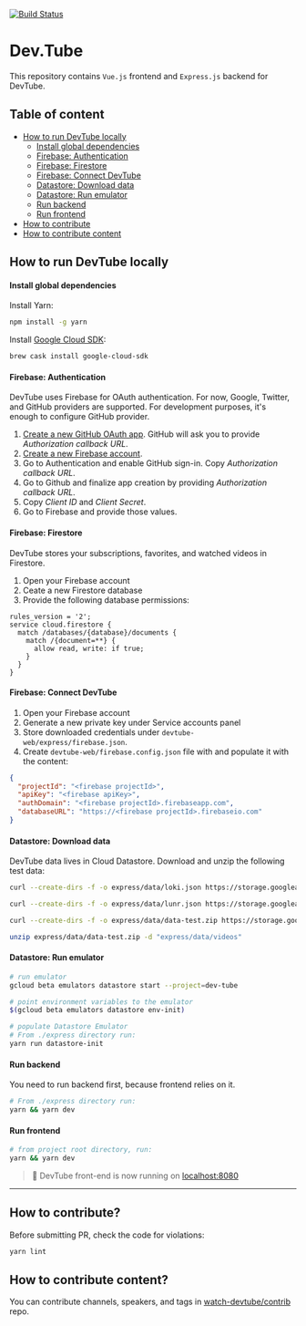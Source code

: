 [![Build Status](https://travis-ci.org/watch-devtube/web.svg?branch=master)](https://travis-ci.org/watch-devtube/web)

# Dev.Tube

This repository contains `Vue.js` frontend and `Express.js` backend for DevTube.

## Table of content

- [How to run DevTube locally](#how-to-run-devtube-locally)
  - [Install global dependencies](#install-global-dependencies)
  - [Firebase: Authentication](#firebase-authentication)
  - [Firebase: Firestore](#firebase-firestore)
  - [Firebase: Connect DevTube](#firebase-connect-devtube)
  - [Datastore: Download data](#datastore-download-data)
  - [Datastore: Run emulator](#datastore-run-emulator)
  - [Run backend](#run-backend)
  - [Run frontend](#run-frontend)
- [How to contribute](#how-to-contribute)
- [How to contribute content](#how-to-contribute-content)

## How to run DevTube locally

#### Install global dependencies

Install Yarn:

```bash
npm install -g yarn
```

Install [Google Cloud SDK](https://cloud.google.com/sdk/install):

```bash
brew cask install google-cloud-sdk
```

#### Firebase: Authentication

DevTube uses Firebase for OAuth authentication. For now, Google, Twitter, and GitHub providers are supported. For development purposes, it's enough to configure GitHub provider.

1. [Create a new GitHub OAuth app](https://github.com/settings/applications/new). GitHub will ask you to provide _Authorization callback URL_.
2. [Create a new Firebase account](https:///firebase.google.com).
3. Go to Authentication and enable GitHub sign-in. Copy _Authorization callback URL_.
4. Go to Github and finalize app creation by providing _Authorization callback URL_.
5. Copy _Client ID_ and _Client Secret_.
6. Go to Firebase and provide those values.

#### Firebase: Firestore

DevTube stores your subscriptions, favorites, and watched videos in Firestore.

1. Open your Firebase account
2. Ceate a new Firestore database
3. Provide the following database permissions:

```
rules_version = '2';
service cloud.firestore {
  match /databases/{database}/documents {
    match /{document=**} {
      allow read, write: if true;
    }
  }
}
```

#### Firebase: Connect DevTube

1. Open your Firebase account
2. Generate a new private key under Service accounts panel
3. Store downloaded credentials under `devtube-web/express/firebase.json`.
4. Create `devtube-web/firebase.config.json` file with and populate it with the content:

```json
{
  "projectId": "<firebase projectId>",
  "apiKey": "<firebase apiKey>",
  "authDomain": "<firebase projectId>.firebaseapp.com",
  "databaseURL": "https://<firebase projectId>.firebaseio.com"
}
```

#### Datastore: Download data

DevTube data lives in Cloud Datastore. Download and unzip the following test data:

```bash
curl --create-dirs -f -o express/data/loki.json https://storage.googleapis.com/dev-tube-index/loki-test.json

curl --create-dirs -f -o express/data/lunr.json https://storage.googleapis.com/dev-tube-index/lunr-test.json

curl --create-dirs -f -o express/data/data-test.zip https://storage.googleapis.com/dev-tube-index/data-test.zip

unzip express/data/data-test.zip -d "express/data/videos"
```

#### Datastore: Run emulator

```bash
# run emulator
gcloud beta emulators datastore start --project=dev-tube

# point environment variables to the emulator
$(gcloud beta emulators datastore env-init)

# populate Datastore Emulator
# From ./express directory run:
yarn run datastore-init
```

#### Run backend

You need to run backend first, because frontend relies on it.

```bash
# From ./express directory run:
yarn && yarn dev
```

#### Run frontend

```bash
# from project root directory, run:
yarn && yarn dev
```

> 🚀 DevTube front-end is now running on [localhost:8080](http://localhost:8080)

---

## How to contribute?

Before submitting PR, check the code for violations:

```bash
yarn lint
```

## How to contribute content?

You can contribute channels, speakers, and tags in [watch-devtube/contrib](https://github.com/watch-devtube/contrib) repo.
